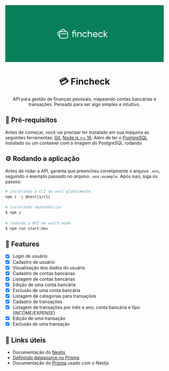 <div align="center">
  <img src="./assets/fincheck-banner.png" alt="fincheck">
  <h1>💳️ Fincheck</h1>
</div>


<p align="center">
  API para gestão de finanças pessoais, mapeando contas bancárias e 
  transações. Pensado para ser algo simples e intuitivo.
</p>

## 📍 Pré-requisitos

Antes de começar, você vai precisar ter instalado em sua máquina as 
seguintes ferramentas: [Git](https://git-scm.com), 
[Node.js >= 16](https://nodejs.org/en/). Além de ter o 
[PostgreSQL](https://www.postgresql.org/download/) instalado ou um 
container com a imagem do PostgreSQL rodando
## ⚙️ Rodando a aplicação

Antes de rodar a API, garanta que preencheu corretamente o arquivo `.env`,
seguindo o exemplo passado no arquivo `.env.example`. Após isso, siga
os passos:

```bash
# instalando a CLI do nest globalmente
npm i -g @nestjs/cli

# instalando dependências
$ npm i

# rodando a API em watch mode
$ npm run start:dev
```

## 🚀 Features

- [x] Login de usuário
- [x] Cadastro de usuário
- [x] Visualização dos dados do usuário
- [x] Cadastro de contas bancárias
- [x] Listagem de contas bancárias
- [x] Edição de uma conta bancária
- [x] Exclusão de uma conta bancária
- [x] Listagem de categorias para transações
- [x] Cadastro de transações
- [x] Listagem de transações por mês e ano, conta bancária e tipo (INCOME/EXPENSE)
- [x] Edição de uma transação
- [x] Exclusão de uma transação

## 🔗 Links úteis

- Documentação do [Nestjs](https://docs.nestjs.com/)
- [Definindo datasource no Prisma](https://www.prisma.io/docs/reference/api-reference/prisma-schema-reference)
- Documentação do [Prisma](https://docs.nestjs.com/recipes/prisma#set-up-prisma) 
usado com o Nestjs

